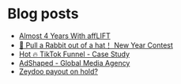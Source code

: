 # Blog posts
<!-- BLOG-POST-LIST:START -->
- [Almost 4 Years With affLIFT](https://afflift.com/f/threads/almost-4-years-with-afflift.9673/)
- [🐰 Pull a Rabbit out of a hat！ New Year Contest](https://afflift.com/f/threads/%F0%9F%90%B0-pull-a-rabbit-out-of-a-hat%EF%BC%81-new-year-contest.10192/)
- [Hot 🔥 TikTok Funnel - Case Study](https://afflift.com/f/threads/hot-%F0%9F%94%A5-tiktok-funnel-case-study.10290/)
- [AdShaped - Global Media Agency](https://afflift.com/f/threads/adshaped-global-media-agency.7136/)
- [Zeydoo payout on hold?](https://afflift.com/f/threads/zeydoo-payout-on-hold.10284/)
<!-- BLOG-POST-LIST:END -->
